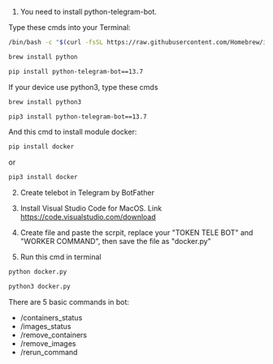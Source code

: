 1. You need to install python-telegram-bot.

Type these cmds into your Terminal:
```bash
/bin/bash -c "$(curl -fsSL https://raw.githubusercontent.com/Homebrew/install/HEAD/install.sh)"
```
```bash
brew install python
```
```bash
pip install python-telegram-bot==13.7
```
If your device use python3, type these cmds
```bash
brew install python3
```
```bash
pip3 install python-telegram-bot==13.7
```
And this cmd to install module docker:
```bash
pip install docker
```
or
```bash
pip3 install docker
```
2. Create telebot in Telegram by BotFather

3. Install Visual Studio Code for MacOS. Link https://code.visualstudio.com/download

4. Create file and paste the scrpit, replace your "TOKEN TELE BOT" and "WORKER COMMAND", then save the file as "docker.py"

5. Run this cmd in terminal
```bash
python docker.py
```
```bash
python3 docker.py
```

There are 5 basic commands in bot:
- /containers_status
- /images_status
- /remove_containers
- /remove_images
- /rerun_command

